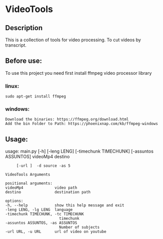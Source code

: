 # VideoTools

## Description
This is a collection of tools for video processing. To cut videos by transcript.

## Before use:

To use this project you need first install ffmpeg video processor library

### linux:
    sudo apt-get install ffmpeg
### windows:
    Download the binaries: https://ffmpeg.org/download.html
    Add the bin Folder to Path: https://phoenixnap.com/kb/ffmpeg-windows

## Usage:
   usage: main.py [-h] [-leng LENG] [-timechunk TIMECHUNK] [-assuntos ASSUNTOS]
               videoMp4 destino

         [-url ]  -d source -as 5

    VideoTools Arguments

    positional arguments:
    videoMp4              video path
    destino               destination path

    options:
    -h, --help            show this help message and exit
    -leng LENG, -lg LENG  language
    -timechunk TIMECHUNK, -tc TIMECHUNK
                            timechunk
    -assuntos ASSUNTOS, -as ASSUNTOS
                            Number of subjects
    -url URL, -u URL      url of video on youtube

